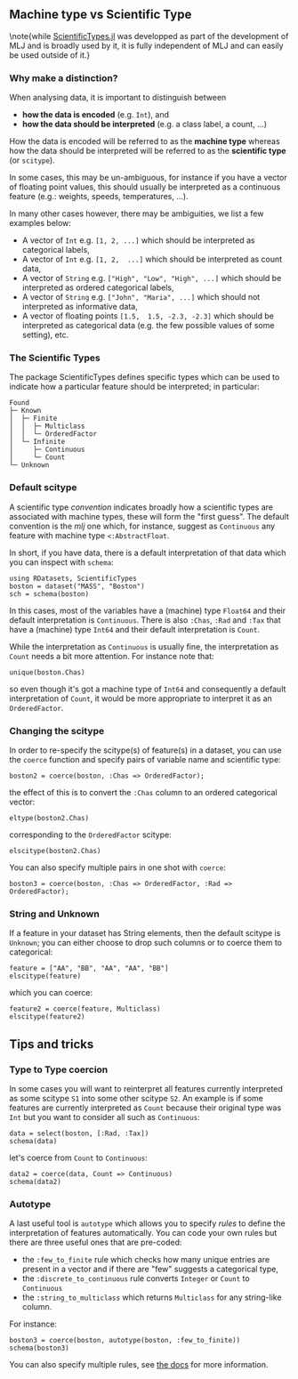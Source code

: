 <!--This file was generated, do not modify it.-->
## Machine type vs Scientific Type

\note{while [ScientificTypes.jl](https://github.com/alan-turing-institute/ScientificTypes.jl) was developped as  part of the development of MLJ and is broadly used by it, it is fully independent of MLJ and can easily be used outside of it.}

### Why make a distinction?

When analysing data, it is important to distinguish between

* **how the data is encoded** (e.g. `Int`), and
* **how the data should be interpreted** (e.g. a class label, a count, ...)

How the data is encoded will be referred to  as the **machine type** whereas how the data should be interpreted  will  be referred to   as the **scientific type** (or `scitype`).

In some cases, this may be un-ambiguous, for instance if you have a vector of floating point values, this should usually be interpreted as a continuous feature (e.g.: weights, speeds, temperatures, ...).

In many other cases however, there may be ambiguities, we list a few examples below:

* A vector  of `Int` e.g. `[1, 2, ...]` which should be interpreted as categorical labels,
* A vector of `Int` e.g. `[1, 2,  ...]` which should be interpreted as count data,
* A vector of `String` e.g. `["High", "Low", "High", ...]` which should  be  interpreted as ordered categorical labels,
* A vector of `String` e.g. `["John", "Maria", ...]` which should not interpreted as informative data,
* A vector of floating points `[1.5,  1.5, -2.3, -2.3]` which should be interpreted as categorical data (e.g. the few possible values of some setting), etc.

### The Scientific Types

The package ScientificTypes defines specific types which can be used to indicate how a particular feature should be interpreted; in particular:


```plaintext
Found
├─ Known
│  ├─ Finite
│  │  ├─ Multiclass
│  │  └─ OrderedFactor
│  └─ Infinite
│     ├─ Continuous
│     └─ Count
└─ Unknown
```

### Default scitype

A scientific type *convention* indicates broadly how a scientific types are associated with machine types, these will form the "first guess". The default convention is the *mlj* one which, for instance, suggest as `Continuous` any feature with machine type `<:AbstractFloat`.

In short, if you have data, there is a default interpretation of that data which you can inspect with `schema`:

```julia:ex1
using RDatasets, ScientificTypes
boston = dataset("MASS", "Boston")
sch = schema(boston)
```

In this cases, most of the variables have a (machine) type `Float64` and their default  interpretation is `Continuous`.
There is also `:Chas`, `:Rad` and `:Tax` that have a (machine) type  `Int64` and their default interpretation is `Count`.

While the interpretation as `Continuous` is usually fine, the interpretation as `Count` needs a bit more attention.
For instance note that:

```julia:ex2
unique(boston.Chas)
```

so even  though it's got a machine type of `Int64` and consequently a default  interpretation of `Count`, it would be more appropriate to interpret it as an `OrderedFactor`.

### Changing the scitype

In order to re-specify the scitype(s) of  feature(s) in a dataset, you can  use the `coerce` function and  specify pairs of variable name and  scientific type:

```julia:ex3
boston2 = coerce(boston, :Chas => OrderedFactor);
```

the effect of this is to convert the `:Chas` column to an ordered categorical vector:

```julia:ex4
eltype(boston2.Chas)
```

corresponding to the `OrderedFactor` scitype:

```julia:ex5
elscitype(boston2.Chas)
```

You can also specify multiple pairs in one shot with `coerce`:

```julia:ex6
boston3 = coerce(boston, :Chas => OrderedFactor, :Rad => OrderedFactor);
```

### String and Unknown

If a feature in  your dataset has String elements, then the  default scitype is `Unknown`; you can either choose to  drop  such columns or to coerce them to categorical:

```julia:ex7
feature = ["AA", "BB", "AA", "AA", "BB"]
elscitype(feature)
```

which you can coerce:

```julia:ex8
feature2 = coerce(feature, Multiclass)
elscitype(feature2)
```

## Tips and tricks

### Type to Type coercion

In  some cases you will want to reinterpret all features currently interpreted as some scitype `S1` into some other scitype `S2`.
An example  is if some features are currently interpreted as `Count` because their original type was `Int` but you  want  to  consider all such as `Continuous`:

```julia:ex9
data = select(boston, [:Rad, :Tax])
schema(data)
```

let's coerce from `Count` to `Continuous`:

```julia:ex10
data2 = coerce(data, Count => Continuous)
schema(data2)
```

### Autotype

A last useful tool is `autotype` which allows you to specify *rules* to define the interpretation of features automatically.
You can code your own rules but there are three useful ones that are pre-coded:

* the `:few_to_finite` rule which checks how many unique entries are present in a vector and if there are "few" suggests a categorical type,
* the `:discrete_to_continuous` rule converts `Integer` or `Count` to `Continuous`
* the `:string_to_multiclass` which returns `Multiclass` for any string-like column.

For instance:

```julia:ex11
boston3 = coerce(boston, autotype(boston, :few_to_finite))
schema(boston3)
```

You can also specify multiple rules, see [the docs](https://alan-turing-institute.github.io/ScientificTypes.jl/stable/#Automatic-type-conversion-for-tabular-data-1) for more information.

